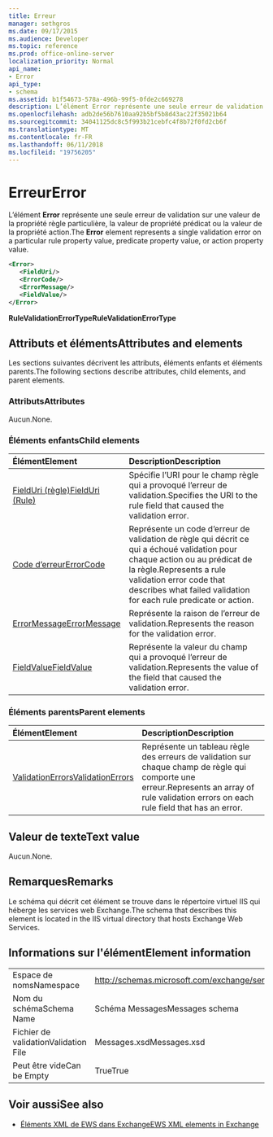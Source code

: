 ```yaml
---
title: Erreur
manager: sethgros
ms.date: 09/17/2015
ms.audience: Developer
ms.topic: reference
ms.prod: office-online-server
localization_priority: Normal
api_name:
- Error
api_type:
- schema
ms.assetid: b1f54673-578a-496b-99f5-0fde2c669278
description: L’élément Error représente une seule erreur de validation sur une valeur de la propriété règle particulière, la valeur de propriété prédicat ou la valeur de la propriété action.
ms.openlocfilehash: adb2de56b7610aa92b5bf5b8d43ac22f35021b64
ms.sourcegitcommit: 34041125dc8c5f993b21cebfc4f8b72f0fd2cb6f
ms.translationtype: MT
ms.contentlocale: fr-FR
ms.lasthandoff: 06/11/2018
ms.locfileid: "19756205"
---
```

# <a name="error"></a><span data-ttu-id="016f1-103">Erreur</span><span class="sxs-lookup"><span data-stu-id="016f1-103">Error</span></span>

<span data-ttu-id="016f1-104">L’élément **Error** représente une seule erreur de validation sur une valeur de la propriété règle particulière, la valeur de propriété prédicat ou la valeur de la propriété action.</span><span class="sxs-lookup"><span data-stu-id="016f1-104">The **Error** element represents a single validation error on a particular rule property value, predicate property value, or action property value.</span></span> 
  
```XML
<Error>
   <FieldUri/>
   <ErrorCode/>
   <ErrorMessage/>
   <FieldValue/>
</Error>
```

 <span data-ttu-id="016f1-105">**RuleValidationErrorType**</span><span class="sxs-lookup"><span data-stu-id="016f1-105">**RuleValidationErrorType**</span></span>
## <a name="attributes-and-elements"></a><span data-ttu-id="016f1-106">Attributs et éléments</span><span class="sxs-lookup"><span data-stu-id="016f1-106">Attributes and elements</span></span>

<span data-ttu-id="016f1-107">Les sections suivantes décrivent les attributs, éléments enfants et éléments parents.</span><span class="sxs-lookup"><span data-stu-id="016f1-107">The following sections describe attributes, child elements, and parent elements.</span></span>
  
### <a name="attributes"></a><span data-ttu-id="016f1-108">Attributs</span><span class="sxs-lookup"><span data-stu-id="016f1-108">Attributes</span></span>

<span data-ttu-id="016f1-109">Aucun.</span><span class="sxs-lookup"><span data-stu-id="016f1-109">None.</span></span>
  
### <a name="child-elements"></a><span data-ttu-id="016f1-110">Éléments enfants</span><span class="sxs-lookup"><span data-stu-id="016f1-110">Child elements</span></span>

|<span data-ttu-id="016f1-111">**Élément**</span><span class="sxs-lookup"><span data-stu-id="016f1-111">**Element**</span></span>|<span data-ttu-id="016f1-112">**Description**</span><span class="sxs-lookup"><span data-stu-id="016f1-112">**Description**</span></span>|
|:-----|:-----|
|[<span data-ttu-id="016f1-113">FieldUri (règle)</span><span class="sxs-lookup"><span data-stu-id="016f1-113">FieldUri (Rule)</span></span>](fielduri-rule.md) <br/> |<span data-ttu-id="016f1-114">Spécifie l’URI pour le champ règle qui a provoqué l’erreur de validation.</span><span class="sxs-lookup"><span data-stu-id="016f1-114">Specifies the URI to the rule field that caused the validation error.</span></span>  <br/> |
|[<span data-ttu-id="016f1-115">Code d’erreur</span><span class="sxs-lookup"><span data-stu-id="016f1-115">ErrorCode</span></span>](errorcode.md) <br/> |<span data-ttu-id="016f1-116">Représente un code d’erreur de validation de règle qui décrit ce qui a échoué validation pour chaque action ou au prédicat de la règle.</span><span class="sxs-lookup"><span data-stu-id="016f1-116">Represents a rule validation error code that describes what failed validation for each rule predicate or action.</span></span>  <br/> |
|[<span data-ttu-id="016f1-117">ErrorMessage</span><span class="sxs-lookup"><span data-stu-id="016f1-117">ErrorMessage</span></span>](errormessage.md) <br/> |<span data-ttu-id="016f1-118">Représente la raison de l’erreur de validation.</span><span class="sxs-lookup"><span data-stu-id="016f1-118">Represents the reason for the validation error.</span></span>  <br/> |
|[<span data-ttu-id="016f1-119">FieldValue</span><span class="sxs-lookup"><span data-stu-id="016f1-119">FieldValue</span></span>](fieldvalue.md) <br/> |<span data-ttu-id="016f1-120">Représente la valeur du champ qui a provoqué l’erreur de validation.</span><span class="sxs-lookup"><span data-stu-id="016f1-120">Represents the value of the field that caused the validation error.</span></span>  <br/> |
   
### <a name="parent-elements"></a><span data-ttu-id="016f1-121">Éléments parents</span><span class="sxs-lookup"><span data-stu-id="016f1-121">Parent elements</span></span>

|<span data-ttu-id="016f1-122">**Élément**</span><span class="sxs-lookup"><span data-stu-id="016f1-122">**Element**</span></span>|<span data-ttu-id="016f1-123">**Description**</span><span class="sxs-lookup"><span data-stu-id="016f1-123">**Description**</span></span>|
|:-----|:-----|
|[<span data-ttu-id="016f1-124">ValidationErrors</span><span class="sxs-lookup"><span data-stu-id="016f1-124">ValidationErrors</span></span>](validationerrors.md) <br/> |<span data-ttu-id="016f1-125">Représente un tableau règle des erreurs de validation sur chaque champ de règle qui comporte une erreur.</span><span class="sxs-lookup"><span data-stu-id="016f1-125">Represents an array of rule validation errors on each rule field that has an error.</span></span>  <br/> |
   
## <a name="text-value"></a><span data-ttu-id="016f1-126">Valeur de texte</span><span class="sxs-lookup"><span data-stu-id="016f1-126">Text value</span></span>

<span data-ttu-id="016f1-127">Aucun.</span><span class="sxs-lookup"><span data-stu-id="016f1-127">None.</span></span>
  
## <a name="remarks"></a><span data-ttu-id="016f1-128">Remarques</span><span class="sxs-lookup"><span data-stu-id="016f1-128">Remarks</span></span>

<span data-ttu-id="016f1-129">Le schéma qui décrit cet élément se trouve dans le répertoire virtuel IIS qui héberge les services web Exchange.</span><span class="sxs-lookup"><span data-stu-id="016f1-129">The schema that describes this element is located in the IIS virtual directory that hosts Exchange Web Services.</span></span>
  
## <a name="element-information"></a><span data-ttu-id="016f1-130">Informations sur l'élément</span><span class="sxs-lookup"><span data-stu-id="016f1-130">Element information</span></span>

|||
|:-----|:-----|
|<span data-ttu-id="016f1-131">Espace de noms</span><span class="sxs-lookup"><span data-stu-id="016f1-131">Namespace</span></span>  <br/> |http://schemas.microsoft.com/exchange/services/2006/messages  <br/> |
|<span data-ttu-id="016f1-132">Nom du schéma</span><span class="sxs-lookup"><span data-stu-id="016f1-132">Schema Name</span></span>  <br/> |<span data-ttu-id="016f1-133">Schéma Messages</span><span class="sxs-lookup"><span data-stu-id="016f1-133">Messages schema</span></span>  <br/> |
|<span data-ttu-id="016f1-134">Fichier de validation</span><span class="sxs-lookup"><span data-stu-id="016f1-134">Validation File</span></span>  <br/> |<span data-ttu-id="016f1-135">Messages.xsd</span><span class="sxs-lookup"><span data-stu-id="016f1-135">Messages.xsd</span></span>  <br/> |
|<span data-ttu-id="016f1-136">Peut être vide</span><span class="sxs-lookup"><span data-stu-id="016f1-136">Can be Empty</span></span>  <br/> |<span data-ttu-id="016f1-137">True</span><span class="sxs-lookup"><span data-stu-id="016f1-137">True</span></span>  <br/> |
   
## <a name="see-also"></a><span data-ttu-id="016f1-138">Voir aussi</span><span class="sxs-lookup"><span data-stu-id="016f1-138">See also</span></span>



- [<span data-ttu-id="016f1-139">Éléments XML de EWS dans Exchange</span><span class="sxs-lookup"><span data-stu-id="016f1-139">EWS XML elements in Exchange</span></span>](ews-xml-elements-in-exchange.md)


